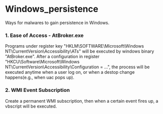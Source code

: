 # Windows_persistence
Ways for malwares to gain persistence in Windows.

### 1. Ease of Access - AtBroker.exe  
Programs under register key "HKLM\SOFTWARE\Microsoft\Windows NT\CurrentVersion\Accessibility\ATs" will be executed by windows binary "AtBroker.exe". After a configuration in register "HKCU\Software\Microsoft\Windows NT\CurrentVersion\Accessibility\Configuration = …", the process will be executed anytime when a user log on, or when a destop change happens(e.g., when uac pops up).  
### 2. WMI Event Subscription
Create a permanent WMI subscription, then when a certain event fires up, a vbscript will be executed.
